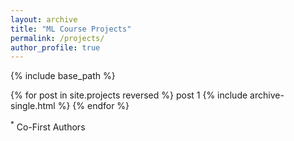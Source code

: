 ```yaml
---
layout: archive
title: "ML Course Projects"
permalink: /projects/
author_profile: true
---
```


{% include base_path %}

{% for post in site.projects reversed %}
   post 1
  {% include archive-single.html %}
{% endfor %}


<sup>*</sup> Co-First Authors
